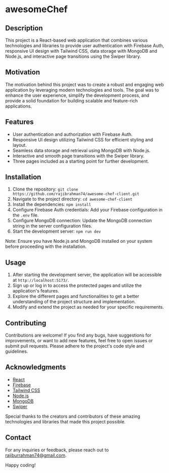 # awesomeChef

## Description

This project is a React-based web application that combines various technologies and libraries to provide user authentication with Firebase Auth, responsive UI design with Tailwind CSS, data storage with MongoDB and Node.js, and interactive page transitions using the Swiper library.

## Motivation

The motivation behind this project was to create a robust and engaging web application by leveraging modern technologies and tools. The goal was to enhance the user experience, simplify the development process, and provide a solid foundation for building scalable and feature-rich applications.

## Features

- User authentication and authorization with Firebase Auth.
- Responsive UI design utilizing Tailwind CSS for efficient styling and layout.
- Seamless data storage and retrieval using MongoDB with Node.js.
- Interactive and smooth page transitions with the Swiper library.
- Three pages included as a starting point for further development.

## Installation

1. Clone the repository: `git clone https://github.com/rajibrahman74/awesome-chef-client.git`
2. Navigate to the project directory: `cd awesome-chef-client`
3. Install the dependencies: `npm install`
4. Configure Firebase Auth credentials: Add your Firebase configuration in the `.env` file.
5. Configure MongoDB connection: Update the MongoDB connection string in the server configuration files.
6. Start the development server: `npm run dev`

Note: Ensure you have Node.js and MongoDB installed on your system before proceeding with the installation.

## Usage

1. After starting the development server, the application will be accessible at `http://localhost:5173/`.
2. Sign up or log in to access the protected pages and utilize the application's features.
3. Explore the different pages and functionalities to get a better understanding of the project structure and implementation.
4. Modify and extend the project as needed for your specific requirements.

## Contributing

Contributions are welcome! If you find any bugs, have suggestions for improvements, or want to add new features, feel free to open issues or submit pull requests. Please adhere to the project's code style and guidelines.

## Acknowledgments

- [React](https://reactjs.org/)
- [Firebase](https://firebase.google.com/)
- [Tailwind CSS](https://tailwindcss.com/)
- [Node.js](https://nodejs.org/)
- [MongoDB](https://www.mongodb.com/)
- [Swiper](https://swiperjs.com/)

Special thanks to the creators and contributors of these amazing technologies and libraries that made this project possible.

## Contact

For any inquiries or feedback, please reach out to [rajiburrahman74@gmail.com](mailto:rajiburrahman74@gmail.comm).

Happy coding!

